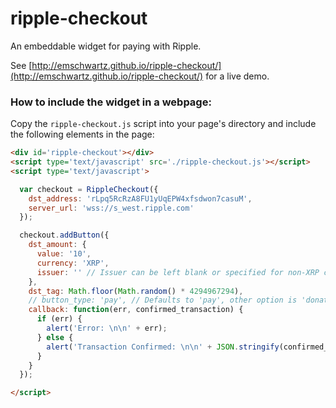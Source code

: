 ripple-checkout
===============

An embeddable widget for paying with Ripple.

See [http://emschwartz.github.io/ripple-checkout/](http://emschwartz.github.io/ripple-checkout/) for a live demo.

### How to include the widget in a webpage:

Copy the `ripple-checkout.js` script into your page's directory and include the following elements in the page:

```html
<div id='ripple-checkout'></div>
<script type='text/javascript' src='./ripple-checkout.js'></script>
<script type='text/javascript'>

  var checkout = RippleCheckout({
    dst_address: 'rLpq5RcRzA8FU1yUqEPW4xfsdwon7casuM',
    server_url: 'wss://s_west.ripple.com'
  });

  checkout.addButton({
    dst_amount: {
      value: '10',
      currency: 'XRP',
      issuer: '' // Issuer can be left blank or specified for non-XRP currencies
    },
    dst_tag: Math.floor(Math.random() * 4294967294),
    // button_type: 'pay', // Defaults to 'pay', other option is 'donate'
    callback: function(err, confirmed_transaction) {
      if (err) {
        alert('Error: \n\n' + err);
      } else {
        alert('Transaction Confirmed: \n\n' + JSON.stringify(confirmed_transaction));
      }
    }
  });

</script>
```
